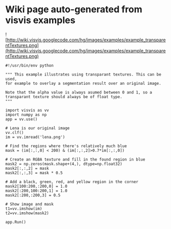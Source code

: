 # Wiki page auto-generated from visvis examples

![http://wiki.visvis.googlecode.com/hg/images/examples/example_transparentTextures.png](http://wiki.visvis.googlecode.com/hg/images/examples/example_transparentTextures.png)

```
#!/usr/bin/env python

""" This example illustrates using transparant textures. This can be used,
for example to overlay a segmentation result over an original image.

Note that the alpha value is always asumed between 0 and 1, so a
transparant texture should always be of float type.
"""

import visvis as vv
import numpy as np
app = vv.use()

# Lena is our original image
vv.clf()
im = vv.imread('lena.png')

# Find the regions where there's relatively much blue
mask = (im[:,:,0] < 200) & (im[:,:,2]>0.7*im[:,:,0])

# Create an RGBA texture and fill in the found region in blue
mask2 = np.zeros(mask.shape+(4,), dtype=np.float32)
mask2[:,:,2] = mask
mask2[:,:,3] = mask * 0.5

# Add a black, green, red, and yellow region in the corner
mask2[100:200,:200,0] = 1.0
mask2[:200,100:200,1] = 1.0
mask2[:200,:200,3] = 0.5
  
# Show image and mask
t1=vv.imshow(im)
t2=vv.imshow(mask2)

app.Run()

```